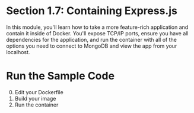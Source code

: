 # Section 1.7: Containing Express.js

In this module, you'll learn how to take a more feature-rich application and contain it inside
of Docker. You'll expose TCP/IP ports, ensure you have all dependencies for the application,
and run the container with all of the options you need to connect to MongoDB and view the app
from your localhost.

# Run the Sample Code

0. Edit your Dockerfile
0. Build your image
0. Run the container
